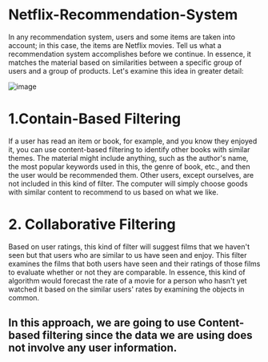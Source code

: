 # Netflix-Recommendation-System
In any recommendation system, users and some items are taken into account; in this case, the items are Netflix movies. Tell us what a recommendation system accomplishes before we continue. In essence, it matches the material based on similarities between a specific group of users and a group of products. Let's examine this idea in greater detail:

![image](https://user-images.githubusercontent.com/83020452/203455510-d1241fb0-b8cd-458b-8153-1af5976fad90.png)


# 1.Contain-Based Filtering
If a user has read an item or book, for example, and you know they enjoyed it, you can use content-based filtering to identify other books with similar themes. The material might include anything, such as the author's name, the most popular keywords used in this, the genre of book, etc., and then the user would be recommended them. Other users, except ourselves, are not included in this kind of filter. The computer will simply choose goods with similar content to recommend to us based on what we like.


# 2. Collaborative Filtering
Based on user ratings, this kind of filter will suggest films that we haven't seen but that users who are similar to us have seen and enjoy. This filter examines the films that both users have seen and their ratings of those films to evaluate whether or not they are comparable. In essence, this kind of algorithm would forecast the rate of a movie for a person who hasn't yet watched it based on the similar users' rates by examining the objects in common.


## In this approach, we are going to use Content-based filtering since the data we are using does not involve any user information.
